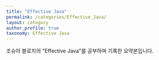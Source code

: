 ```yaml
---
title: "Effective Java"
permalink: /categories/Effective_Java/
layout: category
author_profile: true
taxonomy: Effective Java
---
```


조슈아 블로치의 "Effective Java"를 공부하며 기록한 요약본입니다.  
